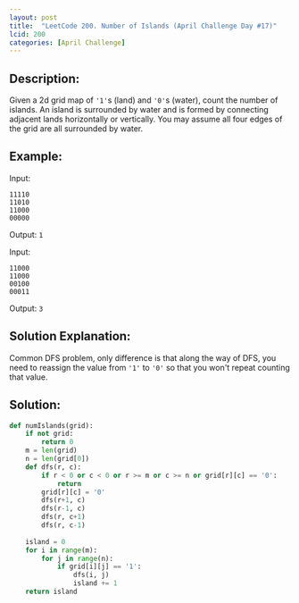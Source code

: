 ```yaml
---
layout: post
title:  "LeetCode 200. Number of Islands (April Challenge Day #17)" 
lcid: 200
categories: [April Challenge]
---
```

## Description:
Given a 2d grid map of `'1'`s (land) and `'0'`s (water), count the number of islands. An island is surrounded by water and is formed by connecting adjacent lands horizontally or vertically. You may assume all four edges of the grid are all surrounded by water.

## Example:
Input:
```
11110
11010
11000
00000
```

Output: `1`

Input:
```
11000
11000
00100
00011
```

Output: `3`

## Solution Explanation:
Common DFS problem, only difference is that along the way of DFS, you need to reassign the value from `'1'` to `'0'` so that you won't repeat counting that value.

## Solution:

```python
def numIslands(grid):
    if not grid:
        return 0
    m = len(grid)
    n = len(grid[0])
    def dfs(r, c):
        if r < 0 or c < 0 or r >= m or c >= n or grid[r][c] == '0':
            return
        grid[r][c] = '0'
        dfs(r+1, c)
        dfs(r-1, c)
        dfs(r, c+1)
        dfs(r, c-1)
    
    island = 0
    for i in range(m):
        for j in range(n):
            if grid[i][j] == '1':
                dfs(i, j)
                island += 1
    return island
```
